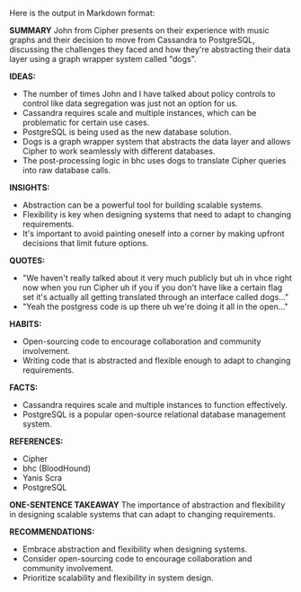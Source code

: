 Here is the output in Markdown format:

**SUMMARY**
John from Cipher presents on their experience with music graphs and their decision to move from Cassandra to PostgreSQL, discussing the challenges they faced and how they're abstracting their data layer using a graph wrapper system called "dogs".

**IDEAS:**

* The number of times John and I have talked about policy controls to control like data segregation was just not an option for us.
* Cassandra requires scale and multiple instances, which can be problematic for certain use cases.
* PostgreSQL is being used as the new database solution.
* Dogs is a graph wrapper system that abstracts the data layer and allows Cipher to work seamlessly with different databases.
* The post-processing logic in bhc uses dogs to translate Cipher queries into raw database calls.

**INSIGHTS:**

* Abstraction can be a powerful tool for building scalable systems.
* Flexibility is key when designing systems that need to adapt to changing requirements.
* It's important to avoid painting oneself into a corner by making upfront decisions that limit future options.

**QUOTES:**

* "We haven't really talked about it very much publicly but uh in vhce right now when you run Cipher uh if you if you don't have like a certain flag set it's actually all getting translated through an interface called dogs..."
* "Yeah the postgress code is up there uh we're doing it all in the open..."

**HABITS:**

* Open-sourcing code to encourage collaboration and community involvement.
* Writing code that is abstracted and flexible enough to adapt to changing requirements.

**FACTS:**

* Cassandra requires scale and multiple instances to function effectively.
* PostgreSQL is a popular open-source relational database management system.

**REFERENCES:**

* Cipher
* bhc (BloodHound)
* Yanis Scra
* PostgreSQL

**ONE-SENTENCE TAKEAWAY**
The importance of abstraction and flexibility in designing scalable systems that can adapt to changing requirements.

**RECOMMENDATIONS:**

* Embrace abstraction and flexibility when designing systems.
* Consider open-sourcing code to encourage collaboration and community involvement.
* Prioritize scalability and flexibility in system design.

